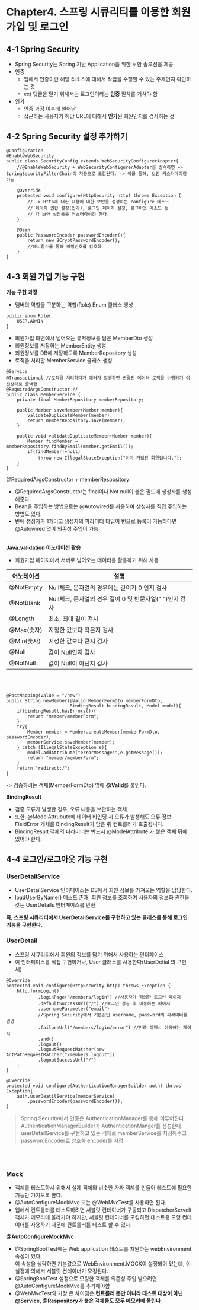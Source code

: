 # Chapter4. 스프링 시큐리티를 이용한 회원가입 및 로그인

## 4-1 Spring Security
- Spring Security는 Spring 기반 Application을 위한 보안 솔루션을 제공
- 인증
  - 웹에서 인증이란 해당 리소스에 대해서 작업을 수행할 수 있는 주체인지 확인하는 것
  - ex) 댓글을 달기 위해서는 로그인이라는 **인증** 절차를 거쳐야 함
- 인가
  -  인증 과정 이후에 일어남
  -  접근하는 사용자가 해당 URL에 대해서 **인가**된 회원인지를 검사하는 것

## 4-2 Spring Security 설정 추가하기
```
@Configuration
@EnableWebSecurity
public class SecurityConfig extends WebSecurityConfigurerAdapter{
    //@EnableWebSecurity + WebSecurityConfigurerAdapter를 상속하면 => SpringSecurityFilterChain이 자동으로 포함된다. -> 이를 통해, 보안 커스터마이징 가능

    @Override
    protected void configure(HttpSecurity http) throws Exception {
        // -> Http에 대한 요청에 대한 보안을 설정하는 configure 메소드
        // 페이지 권한 설정(인가), 로그인 페이지 설정, 로그아웃 메소드 등
        // 각 보안 설정들을 커스터마이징 한다.
    }

    @Bean
    public PasswordEncoder passwordEncoder(){
        return new BCryptPasswordEncoder();
        //해시함수를 통해 비밀번호를 암호화
    }
}
```
  
## 4-3 회원 가입 기능 구현
**기능 구현 과정**
- 멤버의 역할을 구분하는 역할(Role) Enum 클래스 생성
```
public enum Role{
    USER,ADMIN
}
```
- 회원가입 화면에서 넘어오는 유저정보를 담은 MemberDto 생성
- 회원정보를 저장하는 MemberEntity 생성
- 회원정보를 DB에 저장하도록 MemberRepository 생성
- 로직을 처리할 MemberService 클래스 생성
```
@Service
@Transactional //로직을 처리하다가 에러가 발생하면 변경된 데이터 로직을 수행하기 이전상태로 콜백함
@RequiredArgsConstructor //
public class MemberService {
    private final MemberRepository memberRepository;

    public Member saveMember(Member member){
        validateDuplicateMember(member);
        return memberRepository.save(member);
    }

    public void validateDuplicateMember(Member member){
        Member findMember = memberRepository.findByEmail(member.getEmail());
        if(findMember!=null)
            throw new IllegalStateException("이미 가입된 회원입니다.");
    }
}
```
@RequiredArgsConstructor + memberRespository  
- @RequiredArgsConstructor는 final이나 Not null이 붙은 필드에 생성자를 생성해준다.
- Bean을 주입하는 방법으로는 @Autowired를 사용하여 생성자를 직접 주입하는 방법도 있다.
- 빈에 생성자가 1개이고 생성자의 파라미터 타입이 빈으로 등록이 가능하다면 @Autowired 없이 의존성 주입이 가능
<br><br>

**Java.validation 어노테이션 활용**
  - 회원가입 페이지에서 서버로 넘어오는 데이터를 활용하기 위해 사용  
  
|어노테이션|설명|
|---|---|
|@NotEmpty|Null체크, 문자열의 경우에는 길이가 0 인지 검사|
|@NotBlank|Null체크, 문자열의 경우 길이 0 및 빈문자열(" ")인지 검사|
|@Length|최소, 최대 길이 검사|
|@Max(숫자)|지정한 값보다 작은지 검사|
|@Min(숫자)|지정한 값보다 큰지 검사|
|@Null|값이 Null인지 검사|
|@NotNull|값이 Null이 아닌지 검사|
<br><br>

```
@PostMapping(value = "/new")
public String newMember(@Valid MemberFormDto memberFormDto,
                        BindingResult bindingResult, Model model){
    if(bindingResult.hasErrors()){
        return "member/memberForm";
    }
    try{
        Member member = Member.createMember(memberFormDto, passwordEncoder);
        memberService.saveMember(member);
    } catch (IllegalStateException e){
        model.addAttribute("errorMessages",e.getMessage());
        return "member/memberForm";
    }
    return "redirect:/";
}
```
-> 검증하려는 객체(MemberFormDto) 앞에 **@Valid**를 붙인다.<br>

**BindingResult**
- 검증 오류가 발생한 경우, 오류 내용을 보관하는 객체
- 또한, @ModelAttrubute에 데이터 바인딩 시 오류가 발생해도 오류 정보 FieldError 개체를 BindingResult가 담은 뒤 컨트롤러가 호출됩니다.
- BindingResult 객체의 파라미터는 반드시 @ModelAttribute 가 붙은 객체 뒤에 있어야 한다.

## 4-4 로그인/로그아웃 기능 구현

### UserDetailService
- UserDetailService 인터페이스는 DB에서 회원 정보를 가져오는 역할을 담당한다.
- loadUserByName() 메소드 존재, 회원 정보를 조회하여 사용자의 정보화 권한을 갖는 UserDetails 인터페이스를 반환

**즉, 스프링 시큐리티에서 UserDetailService를 구현하고 있는 클래스를 통해 로그인 기능을 구현한다.**

### UserDetail
- 스프링 시큐리티에서 회원의 정보를 담기 위해서 사용하는 인터페이스
- 이 인터페이스를 직접 구현하거나, User 클래스를 사용한다(UserDetial 의 구현체) 

```
@Override
protected void configure(HttpSecurity http) throws Exception {
    http.formLogin()
            .loginPage("/members/login") //사용자가 정의한 로그인 페이지 
            .defaultSuccessUrl("/") //로그인 성공 후 이동하는 페이지
            .usernameParameter("email")
            //Spring Security에서 기본값인 username, password의 파라미터를 변경
            .failureUrl("/members/login/error") //인증 실패시 이동하는 페이지
            .and()
            .logout() 
            .logoutRequestMatcher(new AntPathRequestMatcher("/members.logout"))
            .logoutSuccessUrl("/")
    ;
} 
```

```
@Override
protected void configure(AuthenticationManagerBuilder auth) throws Exception{
    auth.userDeatilService(memberService)
        .passwordEncoder(passwordEncoder());
}
```
> Spring Security에서 인증은 AuthenticationManager를 통해 이루어진다.  
> AuthenticationManagerBuilder가 AuthenticationManger를 생성한다.  
> userDetailService를 구현하고 있는 객체로 memberService를 지정해주고 passwordEncoder로 암호화 encoder를 지정

<br><br>
### Mock
- 객체를 테스트하시 위해서 실제 객체와 비슷한 가짜 객체를 만들어 테스트에 필요한 기능만 가지도록 한다.
- @AutoConfigureMockMvc 또는 @WebMvcTest를 사용하면 된다.
- 웹에서 컨트롤러를 테스트하려면 서블릿 컨테이너가 구동되고 DispatcherServelt 객체가 메모리에 올라가야 하지만, 서블릿 컨테이너를 모킹하면 테스트용 모형 컨테이너를 사용하기 때문에 컨트롤러를 테스트 할 수 있다.

**@AutoConfigureMockMvc**
- @SpringBootTest에는 Web application 테스트를 지원하는 webEnvironment 속성이 있다.  
 이 속성을 생략하면 기본값으로 WebEnvironment.MOCK이 설정되어 있는데, 이 설정에 의해서 서블릿 컨테이너가 모킹된다.
- @SpringBootTest 설정으로 모킹한 객체를 의존성 주입 받으려면 @AutoConfigureMockMvc를 추가해야함
- @WebMvcTest와 가장 큰 차이점은 **컨트롤러 뿐만 아니라 테스트 대상이 아닌 @Service, @Respository가 붙은 객체들도 모두 메모리에 올린다**
